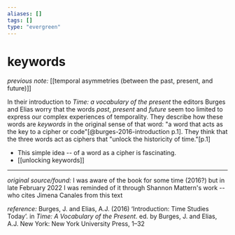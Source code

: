 ```yaml
---
aliases: []
tags: []
type: "evergreen"
---
```


# keywords

_previous note:_ [[temporal asymmetries (between the past, present, and future)]]

In their introduction to _Time: a vocabulary of the present_ the editors Burges and Elias worry that the words _past_, _present_ and _future_ seem too limited to express our complex experiences of temporality. They describe how these words are _keywords_ in the original sense of that word: "a word that acts as the key to a cipher or code"[@burges-2016-introduction p.1]. They think that the three words act as ciphers that "unlock the historicity of time."[p.1]

- This simple idea -- of a word as a cipher is fascinating.
- [[unlocking keywords]]


---


_original source/found:_ I was aware of the book for some time (2016?) but in late February 2022 I was reminded of it through Shannon Mattern's work -- who cites Jimena Canales from this text

_reference:_ Burges, J. and Elias, A.J. (2016) ‘Introduction: Time Studies Today’. in _Time: A Vocabulary of the Present_. ed. by Burges, J. and Elias, A.J. New York: New York University Press, 1–32



